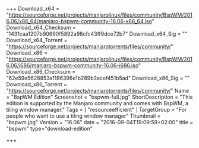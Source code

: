 +++
Download_x64 = "https://sourceforge.net/projects/manjarolinux/files/community/BspWM/2016.06/x86_64/manjaro-bspwm-community-16.06-x86_64.iso"
Download_x64_Checksum = "1431caa1207b90690f5892a98cfc43ff9dce72b7"
Download_x64_Sig = ""
Download_x64_Torrent = "https://sourceforge.net/projects/manjarotorrents/files/community/"
Download_x86 = "https://sourceforge.net/projects/manjarolinux/files/community/BspWM/2016.06/i686/manjaro-bspwm-community-16.06-i686.iso"
Download_x86_Checksum = "62e59e5628853a1186396e1b289b3acef451b5ad"
Download_x86_Sig = ""
Download_x86_Torrent = "https://sourceforge.net/projects/manjarotorrents/files/community/"
Name = "BspWM Edition"
Screenshot = "bspwm-full.jpg"
ShortDescription = "This edition is supported by the Manjaro community and comes with BspWM, a tiling window manager."
Tags = [ "resourceefficient" ]
TargetGroup = "For people who want to use a tiling window manager"
Thumbnail = "bspwm.jpg"
Version = "16.06"
date = "2016-09-04T19:09:59+02:00"
title = "bspwm"
type="download-edition"

+++

